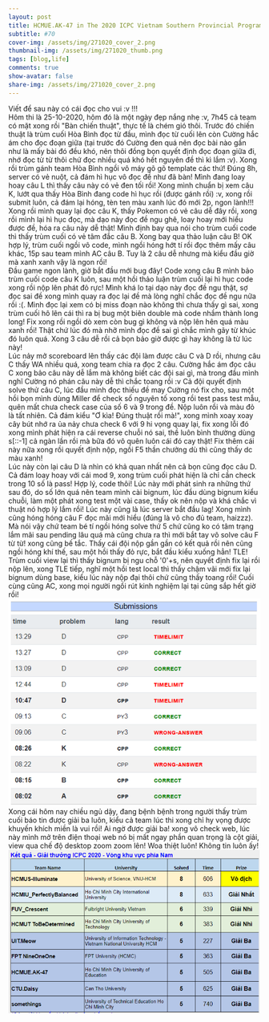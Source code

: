 ```yaml
---
layout: post
title: HCMUE.AK-47 in The 2020 ICPC Vietnam Southern Provincial Programming Contest
subtitle: #70
cover-img: /assets/img/271020_cover_2.png
thumbnail-img: /assets/img/271020_thumb.png
tags: [blog,life]
comments: true
show-avatar: false
share-img: /assets/img/271020_cover_2.png
---
```

Viết để sau này có cái đọc cho vui :v !!!<br/>
Hôm thi là 25-10-2020, hôm đó là một ngày đẹp nắng nhẹ :v, 7h45 cả team có mặt xong rồi "Bàn chiến thuật", thực tế là chém gió thôi. Trước đó chiến thuật là trùm cuối Hòa Bình đọc từ đầu, mình đọc từ cuối lên còn Cường hắc ám cho đọc đoạn giữa (tại trước đó Cường đen quá nên đọc bài nào gần như là mấy bài đó đều khó, nên thôi đồng bọn quyết định đọc đoạn giữa đi, nhớ đọc từ từ thôi chứ đọc nhiều quá khó hết nguyên đề thì kì lắm :v). Xong rồi trùm gánh team Hòa Bình ngồi vô máy gõ gõ template các thứ!
Đúng 8h, server có vẻ nuột, cả đám hì hục vô đọc đề như đã bàn! Mình đang loay hoay câu L thì thấy câu này có vẻ đen tối rồi! Xong mình chuẩn bị xem câu K, lướt qua thấy Hòa Bình đang code hì hục rồi (được gánh rồi) :v, xong rồi submit luôn, cả đám lại hóng, tèn ten màu xanh lúc đó mới 2p, ngon lành!!! Xong rồi mình quay lại đọc câu K, thấy Pokemon có vẻ câu dễ đây rồi, xong rồi mình lại hì hục đọc, mà dạo này đọc đề ngu ghê, loay hoay mới hiểu được đề, hóa ra câu này dễ thật! Mình định bay qua nói cho trùm cuối code thì thấy trùm cuối có vẻ tâm đắc câu B. Xong bay qua thảo luận câu B! OK hợp lý, trùm cuối ngồi vô code, mình ngồi hóng hớt tí rồi đọc thêm mấy câu khác, 15p sau team mình AC câu B. Tuy là 2 câu dễ nhưng mà kiểu đầu giờ mà xanh xanh vậy là ngon rồi!<br/>
Đầu game ngon lành, giờ bắt đầu mới bug đây! Code xong câu B mình bảo trùm cuối code câu K luôn, sau một hồi thảo luận trùm cuối lại hì hục code xong rồi nộp lên phát đỏ rực! Mình khá lo tại dạo này đọc đề ngu thật, sợ đọc sai đề xong mình quay ra đọc lại đề mà lòng nghĩ chắc đọc đề ngu nữa rồi :(. Mình đọc lại xem có bị miss đoạn nào không thì chưa thấy gì sai, xong trùm cuối hô lên cái thì ra bị bug một biên double mà code nhầm thành long long! Fix xong rồi ngồi dò xem còn bug gì không và nộp lên hên quá màu xanh rồi! Thật chứ lúc đó mà nhỡ mình đọc đề sai gì chắc mình gãy từ khúc đó luôn quá. Xong 3 câu dễ rồi cả bọn bảo giờ được gì hay không là từ lúc này!<br/>
Lúc nảy mở scoreboard lên thấy các đội làm được câu C và D rồi, nhưng câu C thấy WA nhiều quá, xong team chia ra đọc 2 câu. Cường hắc ám đọc câu C xong bảo câu này dễ lắm mà không biết các đội sai gì, mà trong đầu mình nghĩ Cường nó phán câu này dễ thì chắc toang rồi :v Cả đội quyết định solve thử câu C, lúc đầu mình đọc thiếu đề may Cường nó fix cho, sau một hồi bọn mình dùng Miller để check số nguyên tố xong rồi test pass test mẫu, quên mất chưa check case của số 6 và 9 trong đề. Nộp luôn rồi và màu đỏ là tất nhiên. Cả đám kiểu "Ơ kìa! Đúng thuật rồi mà!", xong mình xoay xoay cây bút nhớ ra ủa nảy chưa check 6 với 9 hi vọng quay lại, fix xong lỗi đó xong mình phát hiện ra cái reverse chuỗi nó sai, thề luôn bình thường dùng s[::-1] cả ngàn lần rồi mà bữa đó vô quên luôn cái đó cay thật! Fix thêm cái này nữa xong rồi quyết định nộp, ngồi F5 thần chưởng dù thì cũng thấy dc màu xanh!<br/>
Lúc này còn lại câu D là nhìn có khả quan nhất nên cả bọn cũng đọc câu D. Cả đám loay hoay với cái mod 9, xong trùm cuối phát hiện là chỉ cần check trong 10 số là pass! Hợp lý, code thôi! Lúc này mới phát sinh ra những thứ sau đó, do số lớn quá nên team mình cài bignum, lúc đầu dùng bignum kiểu chuỗi, làm một phát xong test một vài case, thấy ok nên nộp và khá chắc vì thuật nó hợp lý lắm rồi! Lúc này cũng là lúc server bắt đầu lag! Xong mình cũng hóng hóng câu F đọc mãi mới hiểu (đúng là vô cho đủ team, haizzz). Mà nói vậy chứ team bé tí ngồi hóng solve thứ 5 chứ cũng ko có tâm trạng lắm mãi sau pending lâu quá mà cũng chưa ra thì mới bắt tay vô solve câu F từ từ! xong cũng bế tắc. Thấy cái đội nộp gần gần có kết quả rồi nên cũng ngồi hóng khí thế, sau một hồi thấy đỏ rực, bắt đầu kiểu xuống hẳn! TLE! Trùm cuối view lại thì thấy bignum bị ngu chỗ '0'+s, nên quyết định fix lại rồi nộp lên, xong TLE tiếp, nghĩ một hồi test local thì thấy chậm vãi mới fix lại bignum dùng base, kiểu lúc này nộp đại thôi chứ cũng thấy toang rồi! Cuối cùng cũng AC, xong mọi người ngồi rút kinh nghiệm lại tại cũng sắp hết giờ rồi!<br/>
![team](/assets/img/271020_1.PNG)<br/>
Xong cái hôm nay chiều ngủ dậy, đang bệnh bệnh trong người thấy trùm cuối báo tin được giải ba luôn, kiểu cả team lúc thi xong chỉ hy vọng được khuyến khích miền là vui rồi! Ai ngờ được giải ba! xong vô check web, lúc này mình mở trên điện thoại web nó bị mất ngay phần quan trọng là cột giải, view qua chế độ desktop zoom zoom lên! Woa thiệt luôn! Không tin luôn ấy!<br/>
![result](/assets/img/271020_2.PNG)<br/>
